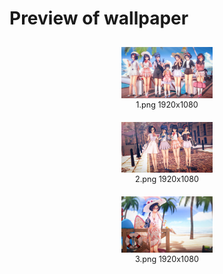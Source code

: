 # Preview of wallpaper

<figure style="text-align: center; display: inline-block; margin: 10px;">
  <img src="1.png" style="max-width: 30%; height: auto;" />
  <figcaption style="font-size: 0.9em;">1.png 1920x1080</figcaption>
</figure>

<figure style="text-align: center; display: inline-block; margin: 10px;">
  <img src="2.png" style="max-width: 30%; height: auto;" />
  <figcaption style="font-size: 0.9em;">2.png 1920x1080</figcaption>
</figure>

<figure style="text-align: center; display: inline-block; margin: 10px;">
  <img src="3.png" style="max-width: 30%; height: auto;" />
  <figcaption style="font-size: 0.9em;">3.png 1920x1080</figcaption>
</figure>
